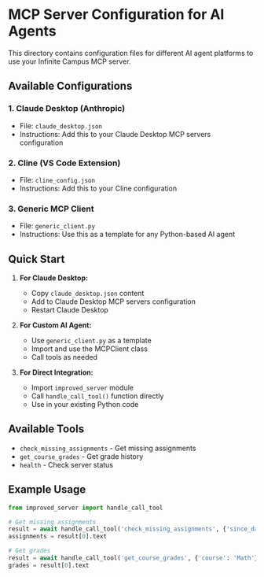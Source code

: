 # MCP Server Configuration for AI Agents

This directory contains configuration files for different AI agent platforms to use your Infinite Campus MCP server.

## Available Configurations

### 1. Claude Desktop (Anthropic)
- File: `claude_desktop.json`
- Instructions: Add this to your Claude Desktop MCP servers configuration

### 2. Cline (VS Code Extension)
- File: `cline_config.json`
- Instructions: Add this to your Cline configuration

### 3. Generic MCP Client
- File: `generic_client.py`
- Instructions: Use this as a template for any Python-based AI agent

## Quick Start

1. **For Claude Desktop:**
   - Copy `claude_desktop.json` content
   - Add to Claude Desktop MCP servers configuration
   - Restart Claude Desktop

2. **For Custom AI Agent:**
   - Use `generic_client.py` as a template
   - Import and use the MCPClient class
   - Call tools as needed

3. **For Direct Integration:**
   - Import `improved_server` module
   - Call `handle_call_tool()` function directly
   - Use in your existing Python code

## Available Tools

- `check_missing_assignments` - Get missing assignments
- `get_course_grades` - Get grade history
- `health` - Check server status

## Example Usage

```python
from improved_server import handle_call_tool

# Get missing assignments
result = await handle_call_tool('check_missing_assignments', {'since_days': 7})
assignments = result[0].text

# Get grades
result = await handle_call_tool('get_course_grades', {'course': 'Math'})
grades = result[0].text
```
